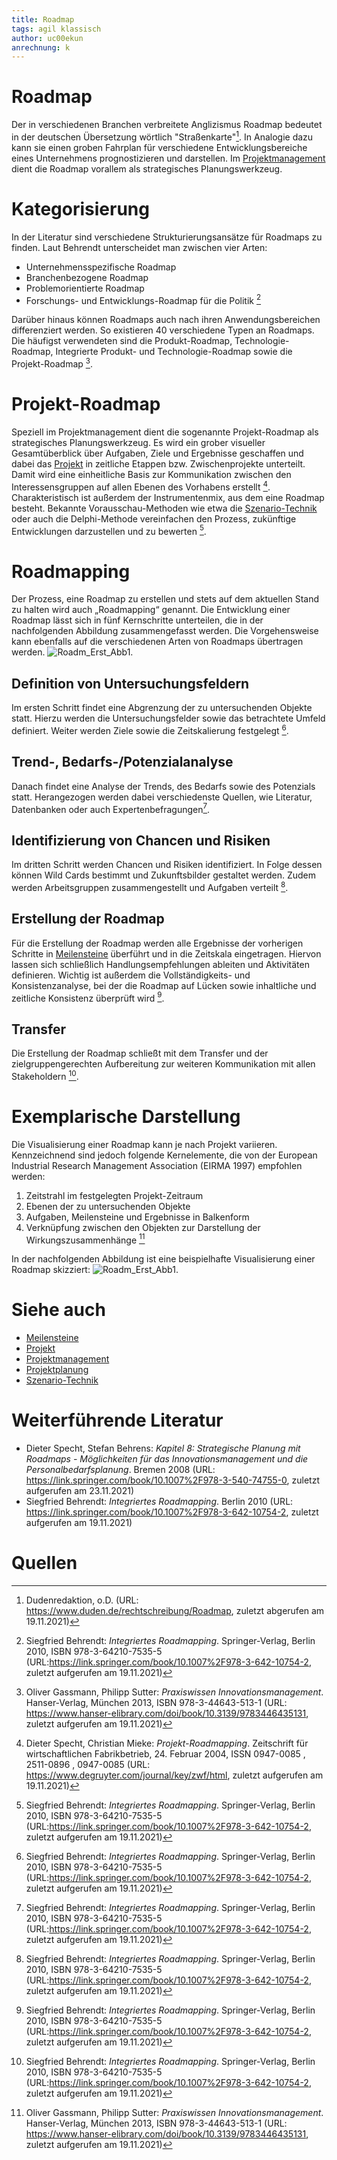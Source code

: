 ```yaml
---
title: Roadmap
tags: agil klassisch
author: uc00ekun
anrechnung: k 
--- 
```


# Roadmap

Der in verschiedenen Branchen verbreitete Anglizismus Roadmap bedeutet in der deutschen Übersetzung 
wörtlich "Straßenkarte"[^1]. In Analogie dazu kann sie einen groben Fahrplan für verschiedene 
Entwicklungsbereiche eines Unternehmens prognostizieren und darstellen. Im [Projektmanagement](Projektmanagement.md) dient die 
Roadmap vorallem als strategisches Planungswerkzeug.


# Kategorisierung

In der Literatur sind verschiedene Strukturierungsansätze für Roadmaps zu finden. Laut Behrendt 
unterscheidet man zwischen vier Arten:
* Unternehmensspezifische Roadmap
* Branchenbezogene Roadmap
* Problemorientierte Roadmap
* Forschungs- und Entwicklungs-Roadmap für die Politik [^2]

Darüber hinaus können Roadmaps auch nach ihren Anwendungsbereichen differenziert werden. So existieren 40 
verschiedene Typen an Roadmaps. Die häufigst verwendeten sind die Produkt-Roadmap, Technologie-Roadmap, 
Integrierte Produkt- und Technologie-Roadmap sowie die Projekt-Roadmap [^3].

# Projekt-Roadmap
Speziell im Projektmanagement dient die sogenannte Projekt-Roadmap als strategisches Planungswerkzeug. Es 
wird ein grober visueller Gesamtüberblick über Aufgaben, Ziele und Ergebnisse geschaffen und dabei das 
[Projekt](Projekt.md) in zeitliche Etappen bzw. Zwischenprojekte unterteilt. Damit wird eine einheitliche Basis zur 
Kommunikation zwischen den Interessensgruppen auf allen Ebenen des Vorhabens erstellt [^4]. 
Charakteristisch ist außerdem der Instrumentenmix, aus dem eine Roadmap besteht. Bekannte 
Vorausschau-Methoden wie etwa die [Szenario-Technik](Szenario_Technik.md) oder auch die Delphi-Methode vereinfachen den 
Prozess, zukünftige Entwicklungen darzustellen und zu bewerten [^2].

# Roadmapping
Der Prozess, eine Roadmap zu erstellen und stets auf dem aktuellen Stand zu halten wird auch „Roadmapping“ 
genannt. Die Entwicklung einer Roadmap lässt sich in fünf Kernschritte unterteilen, die in der 
nachfolgenden Abbildung zusammengefasst werden. Die Vorgehensweise kann ebenfalls auf die verschiedenen 
Arten von Roadmaps übertragen werden. 
![Roadm_Erst_Abb1](Roadmap/Roadm_Erst_Abb1.PNG).


## Definition von Untersuchungsfeldern
Im ersten Schritt findet eine Abgrenzung der zu untersuchenden Objekte statt. Hierzu werden die 
Untersuchungsfelder sowie das betrachtete Umfeld definiert. Weiter werden Ziele sowie die Zeitskalierung 
festgelegt [^2].

## Trend-, Bedarfs-/Potenzialanalyse
Danach findet eine Analyse der Trends, des Bedarfs sowie des Potenzials statt. Herangezogen werden dabei 
verschiedenste Quellen, wie Literatur, Datenbanken oder auch Expertenbefragungen[^2].

## Identifizierung von Chancen und Risiken
Im dritten Schritt werden Chancen und Risiken identifiziert. In Folge dessen können Wild Cards bestimmt 
und Zukunftsbilder gestaltet werden. Zudem werden Arbeitsgruppen zusammengestellt und Aufgaben verteilt 
[^2].

## Erstellung der Roadmap
Für die Erstellung der Roadmap werden alle Ergebnisse der vorherigen Schritte in [Meilensteine](Meilensteine.md) überführt 
und in die Zeitskala eingetragen. Hiervon lassen sich schließlich Handlungsempfehlungen ableiten und 
Aktivitäten definieren. Wichtig ist außerdem die Vollständigkeits- und Konsistenzanalyse, bei der die 
Roadmap auf Lücken sowie inhaltliche und zeitliche Konsistenz überprüft wird [^2].

## Transfer
Die Erstellung der Roadmap schließt mit dem Transfer und der zielgruppengerechten Aufbereitung zur 
weiteren Kommunikation mit allen Stakeholdern [^2].

# Exemplarische Darstellung
Die Visualisierung einer Roadmap kann je nach Projekt variieren. Kennzeichnend sind jedoch folgende 
Kernelemente, die von der European Industrial Research Management Association (EIRMA 1997) empfohlen 
werden:

1. Zeitstrahl im festgelegten Projekt-Zeitraum
2. Ebenen der zu untersuchenden Objekte
3. Aufgaben, Meilensteine und Ergebnisse in Balkenform
4. Verknüpfung zwischen den Objekten zur Darstellung der Wirkungszusammenhänge [^3]

In der nachfolgenden Abbildung ist eine beispielhafte Visualisierung einer Roadmap skizziert:
![Roadm_Erst_Abb1](Roadmap/Roadm_Erst_Abb2.PNG).




# Siehe auch

* [Meilensteine](Meilensteine.md)
* [Projekt](Projekt.md)
* [Projektmanagement](Projektmanagement.md)
* [Projektplanung](Projektplanung.md)
* [Szenario-Technik](Szenario_Technik.md)


# Weiterführende Literatur

* Dieter Specht, Stefan Behrens: _Kapitel 8: Strategische Planung mit Roadmaps - Möglichkeiten für das Innovationsmanagement und die Personalbedarfsplanung_. Bremen 2008 (URL: https://link.springer.com/book/10.1007%2F978-3-540-74755-0, zuletzt aufgerufen am 23.11.2021)
* Siegfried Behrendt: _Integriertes Roadmapping_. Berlin 2010 (URL: https://link.springer.com/book/10.1007%2F978-3-642-10754-2, zuletzt aufgerufen am 19.11.2021)

# Quellen

[^1]: Dudenredaktion, o.D. (URL: https://www.duden.de/rechtschreibung/Roadmap, zuletzt abgerufen am 19.11.2021)
[^2]: Siegfried Behrendt: _Integriertes Roadmapping_. Springer-Verlag, Berlin 2010, ISBN 978-3-64210-7535-5 (URL:https://link.springer.com/book/10.1007%2F978-3-642-10754-2, zuletzt aufgerufen am 19.11.2021) 
[^3]: Oliver Gassmann, Philipp Sutter: _Praxiswissen Innovationsmanagement_. Hanser-Verlag, München 2013, ISBN 978-3-44643-513-1 (URL: https://www.hanser-elibrary.com/doi/book/10.3139/9783446435131, zuletzt aufgerufen am 19.11.2021)
[^4]: Dieter Specht, Christian Mieke: _Projekt-Roadmapping_. Zeitschrift für wirtschaftlichen Fabrikbetrieb, 24. Februar 2004, ISSN 0947-0085 , 2511-0896 , 0947-0085 (URL: https://www.degruyter.com/journal/key/zwf/html, zuletzt aufgerufen am 19.11.2021)

